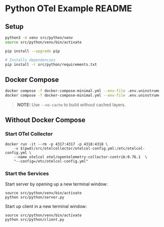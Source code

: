 # Python OTel Example README

## Setup

```bash
python3 -m venv src/python/venv
source src/python/venv/bin/activate

pip install --upgrade pip

# Installs dependencies
pip install -r src/python/requirements.txt
```

## Docker Compose

```bash
docker compose -f docker-compose-minimal.yml --env-file .env.uninstrumented build
docker compose -f docker-compose-minimal.yml --env-file .env.uninstrumented up
```

>**NOTE:** Use `--no-cache` to build without cached layers.

## Without Docker Compose

### Start OTel Collector

```
docker run -it --rm -p 4317:4317 -p 4318:4318 \
    -v $(pwd)/src/otelcollector/otelcol-config.yml:/etc/otelcol-config.yml \
    --name otelcol otel/opentelemetry-collector-contrib:0.76.1  \
    "--config=/etc/otelcol-config.yml"
```

### Start the Services

Start server by opening up a new terminal window:

```
source src/python/venv/bin/activate
python src/python/server.py
```

Start up client in a new terminal window:

```
source src/python/venv/bin/activate
python src/python/client.py
```

